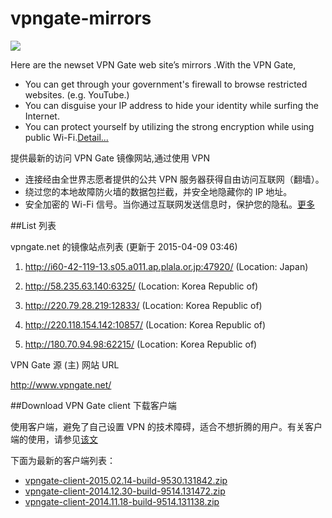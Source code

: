 vpngate-mirrors
===============

![](http://i1288.photobucket.com/albums/b484/waylau/vpn-top_zps08e8f3c2.jpg)

Here are the newset VPN Gate web site’s mirrors .With the VPN Gate,

* You can get through your government's firewall to browse restricted websites. (e.g. YouTube.)
* You can disguise your IP address to hide your identity while surfing the Internet.
* You can protect yourself by utilizing the strong encryption while using public Wi-Fi.[Detail...](http://www.waylau.com/about-vpngate/)

提供最新的访问 VPN Gate 镜像网站,通过使用 VPN 

* 连接经由全世界志愿者提供的公共 VPN 服务器获得自由访问互联网（翻墙）。
* 绕过您的本地故障防火墙的数据包拦截，并安全地隐藏你的 IP 地址。
* 安全加密的 Wi-Fi 信号。当你通过互联网发送信息时，保护您的隐私。[更多](http://www.waylau.com/about-vpngate/)

##List 列表

vpngate.net 的镜像站点列表 (更新于 2015-04-09 03:46)
 
1. http://i60-42-119-13.s05.a011.ap.plala.or.jp:47920/
   (Location: Japan)
 
2. http://58.235.63.140:6325/
   (Location: Korea Republic of)
 
3. http://220.79.28.219:12833/
   (Location: Korea Republic of)
 
4. http://220.118.154.142:10857/
   (Location: Korea Republic of)
 
5. http://180.70.94.98:62215/
   (Location: Korea Republic of)
 

VPN Gate 源 (主) 网站 URL

http://www.vpngate.net/

##Download VPN Gate client 下载客户端

使用客户端，避免了自己设置 VPN 的技术障碍，适合不想折腾的用户。有关客户端的使用，请参见[该文](http://www.waylau.com/about-vpngate/)

下面为最新的客户端列表：

* [vpngate-client-2015.02.14-build-9530.131842.zip](http://pan.baidu.com/s/1c0o311Q)
* [vpngate-client-2014.12.30-build-9514.131472.zip](http://pan.baidu.com/s/1bnpQcpx)
* [vpngate-client-2014.11.18-build-9514.131138.zip](http://pan.baidu.com/s/1o6Bhtk2)
